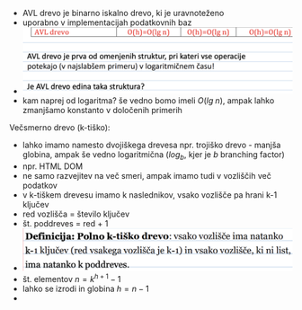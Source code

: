 - AVL drevo je binarno iskalno drevo, ki je uravnoteženo
- uporabno v implementacijah podatkovnih baz
- ![500](../../Images3/Pasted%20image%2020250325083703.png)
- kam naprej od logaritma? še vedno bomo imeli $O(lg\;n)$, ampak lahko zmanjšamo konstanto v določenih primerih

Večsmerno drevo (k-tiško):
- lahko imamo namesto dvojiškega drevesa npr. trojiško drevo - manjša globina, ampak še vedno logaritmična ($log_b$, kjer je $b$ branching factor)
- npr. HTML DOM
- ne samo razvejitev na več smeri, ampak imamo tudi v vozliščih več podatkov
- v k-tiškem drevesu imamo k naslednikov, vsako vozlišče pa hrani k-1 ključev
- red vozlišča = število ključev
- št. poddreves = red + 1
- ![400](../../Images3/Pasted%20image%2020250325084858.png)
- št. elementov $n = k^{h + 1} - 1$
- lahko se izrodi in globina $h = n-1$
- 